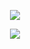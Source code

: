 <p align="center">  
  <img src="https://github-readme-stats-sigma-five.vercel.app/api/top-langs/?username=Huzaifa-Ehsan&&theme=dark&layout=compact">
</p>
<p align="center">  
  <img src="https://github-readme-stats-sigma-five.vercel.app/api?username=Huzaifa-Ehsan&show_icons=true&count_private=true&include_all_commits=true&theme=dark">
</p>
